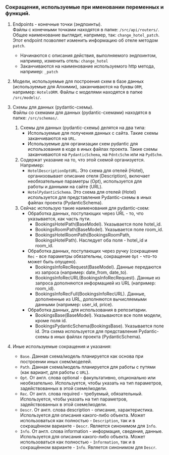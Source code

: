 ### Сокращения, используемые при именовании переменных и функций.

1. Endpoints - конечные точки (эндпоинты).<br>
Файлы с конечными точками находятся в папке: `/src/api/routers/`.
Общее наименование выглядит, например, так: `change_hotel_patch`. 
Этот endpoint позволяет изменить информацию об отеле методом `patch`.
    - Начинаются с описания действия, выполняемого эндпоинтом, например, изменить отель: `change_hotel`
    - Заканчиваются на наименование используемого http метода, например: `_patch`


2. Модели, используемые для построения схем в базе данных (используемые для Алхимии),
заканчиваются на буквы `ORM`, например: `HotelsORM`.
Файлы с моделями находятся в папке `/src/models/`.


3. Схемы для данных (pydantic-схемы).<br>
Файлы со схемами для данных (pydantic-схемами) находятся в папке: `/src/schemas/`.
    1. Схемы для данных (pydantic-схемы) делятся на два типа:
        - Используемые для получения данных с сайта. Такие схемы заканчиваются на `URL`.
        - Используемые для организации схем pydantic для использования в коде в иных 
          файлах проекта. Такие схемы заканчиваются на `PydanticSchema`, на `PdntcSchm`
          или на `PydSchm`.
    2. Содержат указание на то, что этой схемой организуется.
       Например:
        - `HotelDescriptionOptURL`. Это схема для отелей (Hotel), организовывает описание 
          отеля (Description), включает необязательные параметры (Opt), используется для  
          работы и данными на сайте (URL).  
        - `HotelPydanticSchema`. Это схема для отелей (Hotel) используется для представления 
          Pydantic-схемы в иных файлах проекта (PydanticSchema).
    3. Сейчас использую такие наименования для pydantic-схем:
        - Обработка данных, поступающих через URL - то, что указывается, как часть пути.
            - BookingsHotelPath(BaseModel). Указывается поле hotel_id.
            - BookingsRoomPath(BaseModel). Указывается поле room_id.
            - BookingsHotelRoomPath(BookingsRoomPath, BookingsHotelPath). Наследует оба 
              поля - hotel_id и room_id.
        - Обработка данных, поступающих через ручку (сокращение `Rec` - все параметры обязательны, 
              сокращение `Opt` - что-то может быть опущено).
            - BookingsInfoRecRequest(BaseModel). Данные передаются из запроса 
              (например: date_from, date_to).
            - BookingsInfoRecURL(BookingsInfoRecRequest). Данные из запроса дополняются 
              информацией из URL (например: room_id).
            - BookingsInfoRecFull(BookingsInfoRecURL). Данные, дополненные из URL, дополняются 
              вычисляемыми данными (например: user_id, price).
        - Обработка данных, для использования в репозитарии.
            - BookingsBase(BaseModel). Указываются все поля модели, кроме поля id.
            - BookingsPydanticSchema(BookingsBase). Указывается поле id. Эта схема используется 
              для представления Pydantic-схемы в иных файлах проекта (PydanticSchema).



4. Иные используемые сокращения и указания:
    - `Base`. Данная схема/модель планируется как основа при построении иных схем/моделей. 
    - `Path`. Данная схема/модель планируется для работы с путями (как вариант, для работы с `URL`). 
    - `Opt`. От англ. слова optional - факультативно, опционально или необязательно.
      Используется, чтобы указать на тип параметров, задействованных в этой схеме/модели.
    - `Rec`. От англ. слова required - требуемый, обязательный. Используется, чтобы указать 
      на тип параметров, задействованных в этой схеме/модели. 
    - `Descr`. От англ. слова description - описание, характеристика. Используется для
      описания какого-либо объекта. Может использоваться как полностью - `Description`, 
      так и в сокращённом варианте - `Descr`. Является синонимом для `Info`.
    - `Info`. От англ. слова information - информация, сведения, данные. Используется для
      описания какого-либо объекта. Может использоваться как полностью - `Information`, 
      так и в сокращённом варианте - `Info`. Является синонимом для `Descr`.
